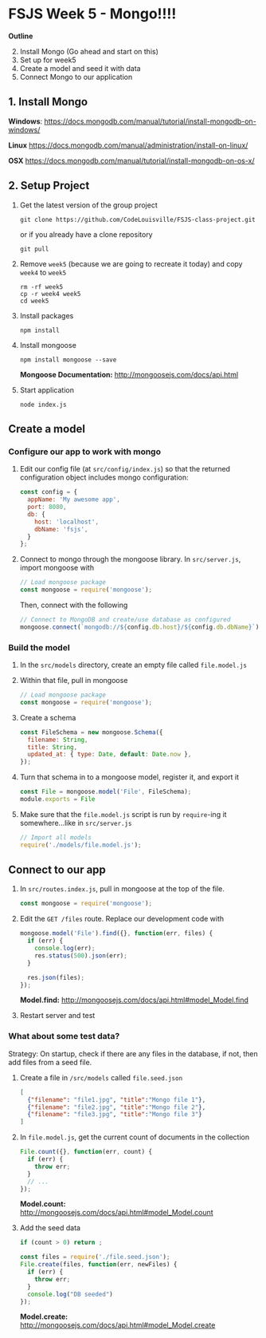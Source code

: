# FSJS Week 5 - Mongo!!!!

**Outline**

2. Install Mongo (Go ahead and start on this)
1. Set up for week5
3. Create a model and seed it with data
4. Connect Mongo to our application

## 1. Install Mongo
**Windows**:  https://docs.mongodb.com/manual/tutorial/install-mongodb-on-windows/

**Linux**
 https://docs.mongodb.com/manual/administration/install-on-linux/

**OSX**
 https://docs.mongodb.com/manual/tutorial/install-mongodb-on-os-x/


## 2. Setup Project
1. Get the latest version of the group project
    ```
    git clone https://github.com/CodeLouisville/FSJS-class-project.git
    ```

    or if you already have a clone repository
    ```
    git pull
    ```

1. Remove `week5` (because we are going to recreate it today) and copy `week4` to `week5`
    ```
    rm -rf week5
    cp -r week4 week5
    cd week5
    ```

3. Install packages
    ```
    npm install
    ```

4. Install mongoose
    ```
    npm install mongoose --save
    ```
    **Mongoose Documentation:** http://mongoosejs.com/docs/api.html

5. Start application
    ```
    node index.js
    ```


## Create a model

### Configure our app to work with mongo
1. Edit our config file (at `src/config/index.js`) so that the returned configuration object includes mongo configuration:
    ```javascript
    const config = {
      appName: 'My awesome app',
      port: 8080,
      db: {
        host: 'localhost',
        dbName: 'fsjs',
      }
    };
    ```

2. Connect to mongo through the mongoose library.  In `src/server.js`, import mongoose with
    ```javascript
    // Load mongoose package
    const mongoose = require('mongoose');
    ```
    Then, connect with the following
    ```javascript
    // Connect to MongoDB and create/use database as configured
    mongoose.connect(`mongodb://${config.db.host}/${config.db.dbName}`);
    ```


### Build the model

1. In the `src/models` directory, create an empty file called `file.model.js`
2. Within that file, pull in mongoose
    ```javascript
    // Load mongoose package
    const mongoose = require('mongoose');
    ```
    
3. Create a schema
    ```javascript
    const FileSchema = new mongoose.Schema({
      filename: String,
      title: String,
      updated_at: { type: Date, default: Date.now },
    });
    ```
    
4. Turn that schema in to a mongoose model, register it, and export it
    ```javascript
    const File = mongoose.model('File', FileSchema);
    module.exports = File
    ```
    
5. Make sure that the `file.model.js` script is run by `require`-ing it somewhere...like in `src/server.js`
    ```javascript
    // Import all models
    require('./models/file.model.js');
    ```

## Connect to our app
1. In `src/routes.index.js`, pull in mongoose at the top of the file.
    ```javascript
    const mongoose = require('mongoose');
    ```
    
2. Edit the `GET /files` route.  Replace our development code with
    ```javascript
    mongoose.model('File').find({}, function(err, files) {
      if (err) {
        console.log(err);
        res.status(500).json(err);
      }

      res.json(files);
    });
    ```
    **Model.find:** http://mongoosejs.com/docs/api.html#model_Model.find

3. Restart server and test

### What about some test data?
Strategy: On startup, check if there are any files in the database, if not, then add files from a seed file.

1. Create a file in `/src/models` called `file.seed.json`
    ```json
    [
      {"filename": "file1.jpg", "title":"Mongo file 1"},
      {"filename": "file2.jpg", "title":"Mongo file 2"},
      {"filename": "file3.jpg", "title":"Mongo file 3"}
    ]
    ```

2. In `file.model.js`, get the current count of documents in the collection
    ```javascript
    File.count({}, function(err, count) {
      if (err) {
        throw err;
      }
      // ...
    });
    ```
    **Model.count:** http://mongoosejs.com/docs/api.html#model_Model.count

3. Add the seed data
    ```javascript
    if (count > 0) return ;
    
    const files = require('./file.seed.json');
    File.create(files, function(err, newFiles) {
      if (err) {
        throw err;
      }
      console.log("DB seeded")
    });
    ```
    **Model.create:** http://mongoosejs.com/docs/api.html#model_Model.create
